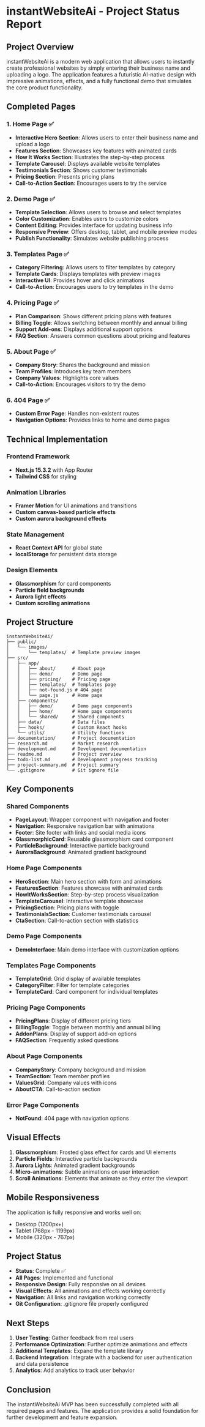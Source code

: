 # instantWebsiteAi - Project Status Report

## Project Overview
instantWebsiteAi is a modern web application that allows users to instantly create professional websites by simply entering their business name and uploading a logo. The application features a futuristic AI-native design with impressive animations, effects, and a fully functional demo that simulates the core product functionality.

## Completed Pages

### 1. Home Page ✅
- **Interactive Hero Section**: Allows users to enter their business name and upload a logo
- **Features Section**: Showcases key features with animated cards
- **How It Works Section**: Illustrates the step-by-step process
- **Template Carousel**: Displays available website templates
- **Testimonials Section**: Shows customer testimonials
- **Pricing Section**: Presents pricing plans
- **Call-to-Action Section**: Encourages users to try the service

### 2. Demo Page ✅
- **Template Selection**: Allows users to browse and select templates
- **Color Customization**: Enables users to customize colors
- **Content Editing**: Provides interface for updating business info
- **Responsive Preview**: Offers desktop, tablet, and mobile preview modes
- **Publish Functionality**: Simulates website publishing process

### 3. Templates Page ✅
- **Category Filtering**: Allows users to filter templates by category
- **Template Cards**: Displays templates with preview images
- **Interactive UI**: Provides hover and click animations
- **Call-to-Action**: Encourages users to try templates in the demo

### 4. Pricing Page ✅
- **Plan Comparison**: Shows different pricing plans with features
- **Billing Toggle**: Allows switching between monthly and annual billing
- **Support Add-ons**: Displays additional support options
- **FAQ Section**: Answers common questions about pricing and features

### 5. About Page ✅
- **Company Story**: Shares the background and mission
- **Team Profiles**: Introduces key team members
- **Company Values**: Highlights core values
- **Call-to-Action**: Encourages visitors to try the demo

### 6. 404 Page ✅
- **Custom Error Page**: Handles non-existent routes
- **Navigation Options**: Provides links to home and demo pages

## Technical Implementation

### Frontend Framework
- **Next.js 15.3.2** with App Router
- **Tailwind CSS** for styling

### Animation Libraries
- **Framer Motion** for UI animations and transitions
- **Custom canvas-based particle effects**
- **Custom aurora background effects**

### State Management
- **React Context API** for global state
- **localStorage** for persistent data storage

### Design Elements
- **Glassmorphism** for card components
- **Particle field backgrounds**
- **Aurora light effects**
- **Custom scrolling animations**

## Project Structure
```
instantWebsiteAi/
├── public/
│   └── images/
│       └── templates/  # Template preview images
├── src/
│   ├── app/
│   │   ├── about/      # About page
│   │   ├── demo/       # Demo page
│   │   ├── pricing/    # Pricing page
│   │   ├── templates/  # Templates page
│   │   ├── not-found.js # 404 page
│   │   └── page.js     # Home page
│   ├── components/
│   │   ├── demo/       # Demo page components
│   │   ├── home/       # Home page components
│   │   └── shared/     # Shared components
│   ├── data/           # Data files
│   ├── hooks/          # Custom React hooks
│   └── utils/          # Utility functions
├── documentation/      # Project documentation
├── research.md         # Market research
├── development.md      # Development documentation
├── readme.md           # Project overview
├── todo-list.md        # Development progress tracking
├── project-summary.md  # Project summary
└── .gitignore          # Git ignore file
```

## Key Components

### Shared Components
- **PageLayout**: Wrapper component with navigation and footer
- **Navigation**: Responsive navigation bar with animations
- **Footer**: Site footer with links and social media icons
- **GlassmorphicCard**: Reusable glassmorphism card component
- **ParticleBackground**: Interactive particle background
- **AuroraBackground**: Animated gradient background

### Home Page Components
- **HeroSection**: Main hero section with form and animations
- **FeaturesSection**: Features showcase with animated cards
- **HowItWorksSection**: Step-by-step process visualization
- **TemplateCarousel**: Interactive template showcase
- **PricingSection**: Pricing plans with toggle
- **TestimonialsSection**: Customer testimonials carousel
- **CtaSection**: Call-to-action section with statistics

### Demo Page Components
- **DemoInterface**: Main demo interface with customization options

### Templates Page Components
- **TemplateGrid**: Grid display of available templates
- **CategoryFilter**: Filter for template categories
- **TemplateCard**: Card component for individual templates

### Pricing Page Components
- **PricingPlans**: Display of different pricing tiers
- **BillingToggle**: Toggle between monthly and annual billing
- **AddonPlans**: Display of support add-on options
- **FAQSection**: Frequently asked questions

### About Page Components
- **CompanyStory**: Company background and mission
- **TeamSection**: Team member profiles
- **ValuesGrid**: Company values with icons
- **AboutCTA**: Call-to-action section

### Error Page Components
- **NotFound**: 404 page with navigation options

## Visual Effects
1. **Glassmorphism**: Frosted glass effect for cards and UI elements
2. **Particle Fields**: Interactive particle backgrounds
3. **Aurora Lights**: Animated gradient backgrounds
4. **Micro-animations**: Subtle animations on user interaction
5. **Scroll Animations**: Elements that animate as they enter the viewport

## Mobile Responsiveness
The application is fully responsive and works well on:
- Desktop (1200px+)
- Tablet (768px - 1199px)
- Mobile (320px - 767px)

## Project Status
- **Status**: Complete ✅
- **All Pages**: Implemented and functional
- **Responsive Design**: Fully responsive on all devices
- **Visual Effects**: All animations and effects working correctly
- **Navigation**: All links and navigation working correctly
- **Git Configuration**: .gitignore file properly configured

## Next Steps
1. **User Testing**: Gather feedback from real users
2. **Performance Optimization**: Further optimize animations and effects
3. **Additional Templates**: Expand the template library
4. **Backend Integration**: Integrate with a backend for user authentication and data persistence
5. **Analytics**: Add analytics to track user behavior

## Conclusion
The instantWebsiteAi MVP has been successfully completed with all required pages and features. The application provides a solid foundation for further development and feature expansion.
